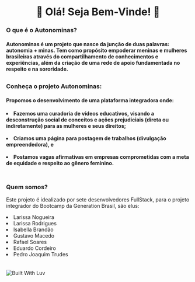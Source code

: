 <h1 align="center">👋 Olá! Seja Bem-Vinde! 👋</h1/>

<h3> O que é o Autonominas?</h3>

<h4>Autonominas é um projeto que nasce da junção de duas palavras: autonomia + minas. Tem como propósito empoderar meninas e mulheres brasileiras através do compartilhamento de conhecimentos e experiências, além da criação de uma rede de apoio fundamentada no respeito e na sororidade.</h4>

##

<h3>Conheça o projeto Autonominas:</h3>


<h4>Propomos o desenvolvimento de uma plataforma integradora onde:<h4>

<li>Fazemos uma curadoria de vídeos educativos, visando a desconstrução social de conceitos e ações prejudiciais (direta ou indiretamente) para as mulheres e seus direitos; </li><br> 
<li>Criamos uma página para postagem de trabalhos (divulgação empreendedora), e </li><br>
<li>Postamos vagas afirmativas em empresas comprometidas com a meta de equidade e respeito ao gênero feminino.</li><br>

##

<h3>Quem somos?</h3>

Este projeto é idealizado por sete desenvolvedores FullStack, para o projeto integrador do Bootcamp da Generation Brasil, são elus:

<li>Larissa Nogueira</li>
<li>Larissa Rodrigues </li>
<li>Isabella Brandão </li> 
<li>Gustavo Macedo</li>
<li>Rafael Soares </li>
<li>Eduardo Cordeiro </li>    
<li>Pedro Joaquim Trudes </li><br><br>

<div>
<img alt="Built With Luv" src="http://ForTheBadge.com/images/badges/built-with-love.svg" target="_blank"/>
</div>
